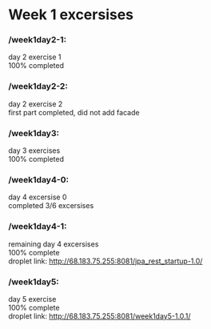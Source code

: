 # Week 1 excersises <br />

### /week1day2-1:<br />
  day 2 exercise 1<br />
  100% completed<br />

### /week1day2-2:<br />
  day 2 exercise 2<br />
  first part completed, did not add facade<br />
  
### /week1day3:<br />
  day 3 exercises<br />
  100% completed<br />

### /week1day4-0:<br />
  day 4 excersise 0<br />
  completed 3/6 excersises<br />

### /week1day4-1:<br />
  remaining day 4 excersises<br />
  100% complete<br />
  droplet link: http://68.183.75.255:8081/jpa_rest_startup-1.0/<br />
  
### /week1day5:<br />
  day 5 exercise<br />
  100% complete<br />
  droplet link: http://68.183.75.255:8081/week1day5-1.0.1/<br />
